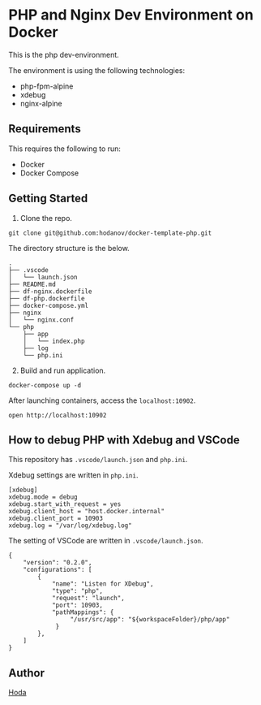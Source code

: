 # PHP and Nginx Dev Environment on Docker

This is the php dev-environment.

The environment is using the following technologies:

- php-fpm-alpine
- xdebug
- nginx-alpine

## Requirements

This requires the following to run:

- Docker
- Docker Compose

## Getting Started

1. Clone the repo.

```
git clone git@github.com:hodanov/docker-template-php.git
```

The directory structure is the below.

```
.
├── .vscode
│   └── launch.json
├── README.md
├── df-nginx.dockerfile
├── df-php.dockerfile
├── docker-compose.yml
├── nginx
│   └── nginx.conf
└── php
    ├── app
    │   └── index.php
    ├── log
    └── php.ini
```

2. Build and run application.

```
docker-compose up -d
```

After launching containers, access the `localhost:10902`.

```
open http://localhost:10902
```

## How to debug PHP with Xdebug and VSCode

This repository has `.vscode/launch.json` and `php.ini`.

Xdebug settings are written in `php.ini`.

```
[xdebug]
xdebug.mode = debug
xdebug.start_with_request = yes
xdebug.client_host = "host.docker.internal"
xdebug.client_port = 10903
xdebug.log = "/var/log/xdebug.log"
```

The setting of VSCode are written in `.vscode/launch.json`.

```
{
    "version": "0.2.0",
    "configurations": [
        {
            "name": "Listen for XDebug",
            "type": "php",
            "request": "launch",
            "port": 10903,
            "pathMappings": {
                 "/usr/src/app": "${workspaceFolder}/php/app"
             }
        },
    ]
}
```

## Author

[Hoda](https://hodalog.com)
